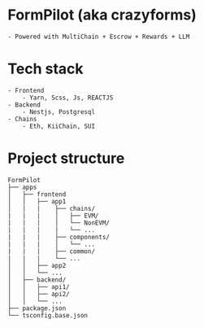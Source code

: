 # FormPilot (aka crazyforms)

    - Powered with MultiChain + Escrow + Rewards + LLM

# Tech stack

    - Frontend
        - Yarn, Scss, Js, REACTJS
    - Backend
        - Nestjs, Postgresql
    - Chains
        - Eth, KiiChain, SUI

# Project structure

    FormPilot
    ├── apps
    │   ├── frontend
    │   │   ├── app1
    │   |   |    ├── chains/
    |   |   |    │   ├── EVM/
    |   |   |    │   └── NonEVM/
    |   |   |    |   └── ...
    |   |   |    ├── components/
    |   |   |    │   └── ...
    |   |   |    ├── common/
    |   |   |    └── ...
    │   │   ├── app2
    │   │   └── ...
    │   ├── backend/
    │   │   ├── api1/
    │   │   ├── api2/
    │   │   └── ...
    ├── package.json
    └── tsconfig.base.json

